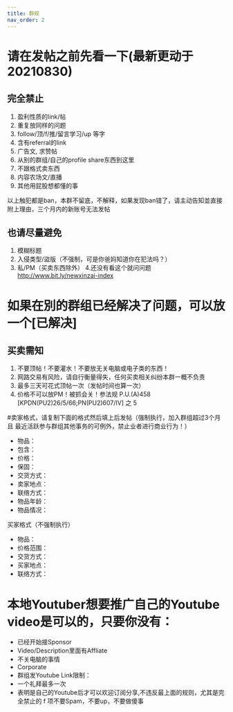 ```yaml
---
title: 群规
nav_order: 2
---
```


# 请在发帖之前先看一下(最新更动于 20210830)
## 完全禁止
 1. 盈利性质的link/帖
 2. 重复放同样的问题
 3. follow/顶/f/推/留言学习/up 等字
 4. 含有referral的link
 5. 广告文, 求赞帖
 6. 从别的群组/自己的profile share东西到这里
 7. 不跟格式卖东西
 8. 内容农场文/直播
 9. 其他用屁股想都懂的事

以上触犯都是ban，本群不留底，不解释，如果发现ban错了，请主动告知並直接附上理由，三个月内的新账号无法发帖
## 也请尽量避免
 1. 模糊标题
 2. 入侵类型/盜版（不强制，可是你爸妈知道你在犯法吗？）
 3. 私/PM（买卖东西除外）
 4.还没有看这个就问问题 http://www.bit.ly/newxinzai-index

# 如果在別的群组已经解决了问题，可以放一个[已解决]
## 买卖需知
 1. 不要顶帖！不要灌水！不要放无关电脑或电子类的东西！
 2. 网路交易有风险，请自行衡量得失，任何买卖相关纠纷本群一概不负责
 3. 最多三天可花式顶帖一次（发帖时间也算一次）
 4. 价格不可以放PM！被抓会关！参法规 P.U.(A)458 [KPDN(PU2)26/5/66;PN(PU2)607/IV] 之 5

#卖家格式，请复制下面的格式然后填上后发帖（强制执行，加入群组超过3个月 且 最近活跃参与群组其他事务的可例外，禁止业者进行商业行为！）
 
 - 物品：
 - 包含：
 - 价格：
 - 保固：
 - 交货方式：
 - 卖家地点：
 - 联络方式：
 - 物品年龄：
 - 物品情况：

买家格式（不强制执行）
 - 物品：
 - 价格范围：
 - 交货方式：
 - 买家地点：
 - 联络方式：

# 本地Youtuber想要推广自己的Youtube video是可以的，只要你没有：
 - 已经开始接Sponsor
 - Video/Description里面有Affliate
 - 不关电脑的事情
 - Corporate
 - 群组发Youtube Link限制：
 - 一个礼拜最多一次
 - 表明是自己的Youtube后才可以欢迎订阅分享,不违反最上面的规则，尤其是完全禁止的 f 项不要Spam，不要up，不要做傻事
